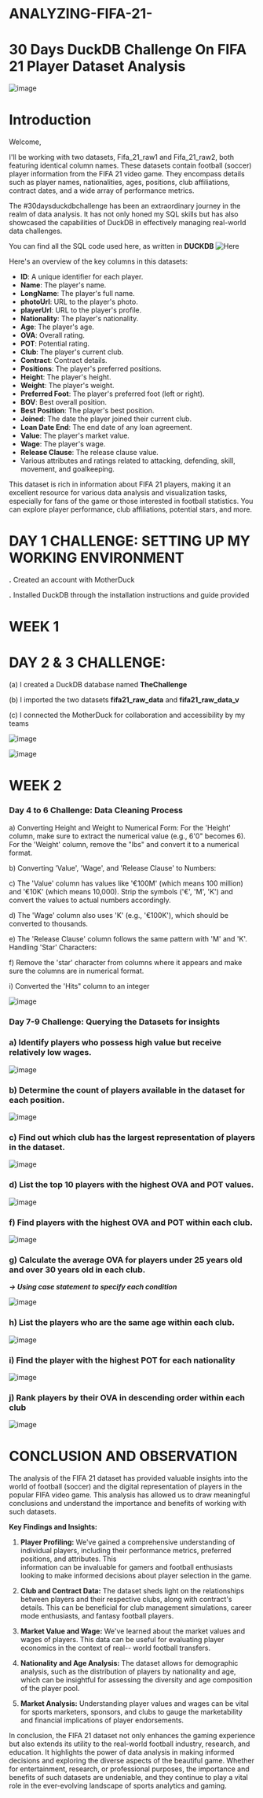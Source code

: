 # ANALYZING-FIFA-21-
# 30 Days DuckDB Challenge On FIFA 21 Player Dataset Analysis

![image](https://github.com/Chichi126/ANALYZING-FIFA-21-/assets/140970592/e962fa62-681e-463b-805c-457b199a6f6a)

# Introduction
Welcome,

I'll be working with two datasets, Fifa_21_raw1 and Fifa_21_raw2, both featuring identical column names. These datasets contain football (soccer) player information from the FIFA 21 video game. They encompass details such as player names, nationalities, ages, positions, club affiliations, contract dates, and a wide array of performance metrics.

The #30daysduckdbchallenge has been an extraordinary journey in the realm of data analysis. It has not only honed my SQL skills but has also showcased the capabilities of DuckDB in effectively managing real-world data challenges. 

You can find all the SQL code used here, as written in **DUCKDB** ![Here](https://github.com/Chichi126/ANALYZING-FIFA-21-/commit/71309a5f76f81bfd57e22478ebb10c32328bf840)

Here's an overview of the key columns in this datasets:

- **ID**: A unique identifier for each player.
- **Name**: The player's name.
- **LongName**: The player's full name.
- **photoUrl**: URL to the player's photo.
- **playerUrl**: URL to the player's profile.
- **Nationality**: The player's nationality.
- **Age**: The player's age.
- **OVA**: Overall rating.
- **POT**: Potential rating.
- **Club**: The player's current club.
- **Contract**: Contract details.
- **Positions**: The player's preferred positions.
- **Height**: The player's height.
- **Weight**: The player's weight.
- **Preferred Foot**: The player's preferred foot (left or right).
- **BOV**: Best overall position.
- **Best Position**: The player's best position.
- **Joined**: The date the player joined their current club.
- **Loan Date End**: The end date of any loan agreement.
- **Value**: The player's market value.
- **Wage**: The player's wage.
- **Release Clause**: The release clause value.
- Various attributes and ratings related to attacking, defending, skill, movement, and goalkeeping.

This dataset is rich in information about FIFA 21 players, making it an excellent resource for various data analysis and visualization tasks, especially for fans of the game or those interested in football statistics. You can explore player performance, club affiliations, potential stars, and more.


# DAY 1 CHALLENGE: SETTING UP MY WORKING ENVIRONMENT

**.** Created an account with MotherDuck

**.** Installed DuckDB through the installation instructions and guide provided



# WEEK 1 

# DAY 2 & 3 CHALLENGE: 

(a) I created a  DuckDB database named **TheChallenge**

(b) I imported the two datasets **fifa21_raw_data** and **fifa21_raw_data_v**

(c) I connected the MotherDuck for collaboration and accessibility by my teams

![image](https://github.com/Chichi126/ANALYZING-FIFA-21-/assets/140970592/a8187a89-af6a-4544-baac-31cf5a5a3b42)


![image](https://github.com/Chichi126/ANALYZING-FIFA-21-/assets/140970592/b3306d0d-419f-4a0f-af0e-1156c715d938)




# WEEK 2 

### Day 4 to 6 Challenge: Data Cleaning Process

a) Converting Height and Weight to Numerical Form: For the 'Height' column, make sure to extract the numerical value (e.g., 6'0" becomes 6). For the 'Weight' column, remove the "lbs" and convert it to a numerical format.

b) Converting 'Value', 'Wage', and 'Release Clause' to Numbers:

c) The 'Value' column has values like '€100M' (which means 100 million) and '€10K' (which means 10,000). Strip the symbols ('€', 'M', 'K') and convert the values to actual numbers accordingly.

d) The 'Wage' column also uses 'K' (e.g., '€100K'), which should be converted to thousands.

e) The 'Release Clause' column follows the same pattern with 'M' and 'K'. Handling 'Star' Characters:

f) Remove the 'star' character from columns where it appears and make sure the columns are in numerical format.

i) Converted the 'Hits" column to an integer 

![image](https://github.com/Chichi126/ANALYZING-FIFA-21-/assets/140970592/1d43939b-aa3b-4284-8aab-dbf4d1f23ed3)



### Day 7-9 Challenge: Querying the Datasets for insights

### a) Identify players who possess high value but receive relatively low wages.

![image](https://github.com/Chichi126/ANALYZING-FIFA-21-/assets/140970592/d09ec31b-2495-4ac0-b786-edd574fe1e0d)


### b) Determine the count of players available in the dataset for each position.

![image](https://github.com/Chichi126/ANALYZING-FIFA-21-/assets/140970592/9385298e-41f6-402d-bc5a-15c4fee68521)


### c) Find out which club has the largest representation of players in the dataset.

![image](https://github.com/Chichi126/ANALYZING-FIFA-21-/assets/140970592/db63f629-bbce-4b11-bdbe-398a98d9e592)


### d) List the top 10 players with the highest OVA and POT values.

![image](https://github.com/Chichi126/ANALYZING-FIFA-21-/assets/140970592/56e43e13-5d08-4696-ba89-3f1810f35331)


### f) Find players with the highest OVA and POT within each club.

![image](https://github.com/Chichi126/ANALYZING-FIFA-21-/assets/140970592/d47c6525-b55b-4ff8-afc2-dc960c90bb4c)

### g) Calculate the average OVA for players under 25 years old and over 30 years old in each club.

**_-> Using case statement to specify each condition_**

![image](https://github.com/Chichi126/ANALYZING-FIFA-21-/assets/140970592/d94efb4d-b91a-4356-95c1-672eaa0eab84)


### h) List the players who are the same age within each club.

![image](https://github.com/Chichi126/ANALYZING-FIFA-21-/assets/140970592/53f63046-479a-4e4d-a406-d2af98591725)



### i) Find the player with the highest POT for each nationality

![image](https://github.com/Chichi126/ANALYZING-FIFA-21-/assets/140970592/50b3cafd-bf0b-4202-b415-d742d963214d)


### j) Rank players by their OVA in descending order within each club

![image](https://github.com/Chichi126/ANALYZING-FIFA-21-/assets/140970592/2c1ca7d0-781c-41c9-acfc-4d20aaf3ff21)


# CONCLUSION AND OBSERVATION

The analysis of the FIFA 21 dataset has provided valuable insights into the world of football (soccer) and the digital representation of players in the popular FIFA video game. This analysis has allowed us to draw meaningful conclusions and understand the importance and benefits of working with such datasets.

**Key Findings and Insights:**
1. **Player Profiling:** We've gained a comprehensive understanding of individual players, including their performance metrics, preferred positions, and attributes. This   
   information can be invaluable for gamers and football enthusiasts looking to make informed decisions about player selection in the game.

2. **Club and Contract Data:** The dataset sheds light on the relationships between players and their respective clubs, along with contract's details. This can be beneficial 
   for club management simulations, career mode enthusiasts, and fantasy football players.

3. **Market Value and Wage:** We've learned about the market values and wages of players. This data can be useful for evaluating player economics in the context of real-- 
   world football transfers.

4. **Nationality and Age Analysis:** The dataset allows for demographic analysis, such as the distribution of players by nationality and age, which can be insightful for 
   assessing the diversity and age composition of the player pool.

5. **Market Analysis:** Understanding player values and wages can be vital for sports marketers, sponsors, and clubs to gauge the marketability and financial implications 
   of player endorsements.



In conclusion, the FIFA 21 dataset not only enhances the gaming experience but also extends its utility to the real-world football industry, research, and education. It highlights the power of data analysis in making informed decisions and exploring the diverse aspects of the beautiful game. Whether for entertainment, research, or professional purposes, the importance and benefits of such datasets are undeniable, and they continue to play a vital role in the ever-evolving landscape of sports analytics and gaming.














